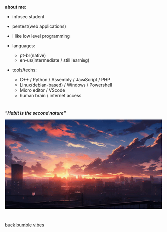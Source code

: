 **about me:**
  
  - infosec student
  - pentest(web applications)
  - i like low level programming
    
- languages:
  
    - pt-br(native)
    - en-us(intermediate / still learning)

- tools/techs:
  
  - C++ / Python / Assembly / JavaScript / PHP
  - Linux(debian-based) / Windows / Powershell
  - Micro editor / VScode 
  - human brain / internet access 


#

***"Habit is the second nature"***

![sunset](sunset.gif)



#

[buck bumble vibes](https://www.youtube.com/watch?v=tqU3tsZ-Grk&list=PLZfsi4swxKOKy5nClqWdCKIBGCV1lmqwP)


